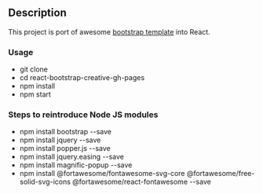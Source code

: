 ## Description

This project is port of awesome [bootstrap template](https://startbootstrap.com/themes/creative/) into React.

### Usage

- git clone
- cd react-bootstrap-creative-gh-pages
- npm install
- npm start

### Steps to reintroduce Node JS modules

- npm install bootstrap --save
- npm install jquery --save
- npm install popper.js --save
- npm install jquery.easing --save
- npm install magnific-popup --save
- npm install @fortawesome/fontawesome-svg-core @fortawesome/free-solid-svg-icons @fortawesome/react-fontawesome --save
